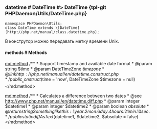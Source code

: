 ### datetime # DateTime #> DateTime {tpl-git PHPDaemon/Utils/DateTime.php}

```php:p
namespace PHPDaemon\Utils;
class DateTime extends \[DateTime](http://php.net/manual/class.datetime.php);
```

В конструтор можно передавать метку времени Unix.

<!-- include-namespace path="\PHPDaemon\Utils\DateTime" commit="" level="" access="" -->
#### methods # Methods

<md:method>
/**
     * Support timestamp and available date format
     * @param string       $time
     * @param DateTimeZone $timezone
     * @link http://php.net/manual/en/datetime.construct.php
     */
public __construct($time = 'now', DateTimeZone $timezone = null)
</md:method>

<md:method>
/**
     * Calculates a difference between two dates
     * @see http://www.php.net/manual/en/datetime.diff.php
     * @param  integer $datetime1
     * @param  integer $datetime2
     * @param  boolean $absolute
     * @return string Something like this: 1 year. 2 mon. 6 day. 4 hours. 21 min. 10 sec.
     */
public static diffAsText($datetime1, $datetime2, $absolute = false)
</md:method>


<!--/ include-namespace -->
